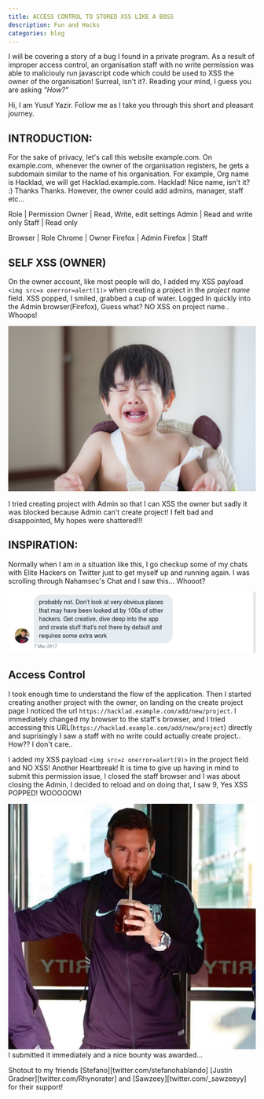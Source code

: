 ```yaml
---
title: ACCESS CONTROL TO STORED XSS LIKE A BOSS
description: Fun and Hacks
categories: blog
---
```


I will be covering a story of a bug I found in a private program. As a result of improper access control, an organisation staff with no write permission was able to maliciouly run javascript code which could be used to XSS the owner of the organisation! Surreal, isn't it?. Reading your mind, I guess you are asking *"How?"*

Hi, I am Yusuf Yazir. Follow me as I take you through this short and pleasant journey.

## INTRODUCTION:

For the sake of privacy, let's call this website example.com. On example.com, whenever the owner of the organisation registers, he gets a subdomain similar to the name of his organisation. For example, Org name is Hacklad, we will get Hacklad.example.com. Hacklad! Nice name, isn't it? :) Thanks Thanks. However, the owner could add admins, manager, staff etc...


Role | Permission
Owner | Read, Write, edit settings
Admin | Read and write only
Staff | Read only

Browser | Role
Chrome | Owner 
Firefox | Admin
Firefox | Staff

## SELF XSS (OWNER)

On the owner account, like most people will do, I added my XSS payload `<img src=x onerror=alert(1)>` when creating a project in the *project name* field. XSS popped, I smiled, grabbed a cup of water. Logged In quickly into the Admin browser(Firefox), Guess what? NO XSS on project name.. Whoops!

![cry](/images/cry.jpg)

I tried creating project with Admin so that I can XSS the owner but sadly it was blocked because Admin can't create project! I felt bad and disappointed, My hopes were shattered!!!


## INSPIRATION: 

Normally when I am in a situation like this, I go checkup some of my chats with Elite Hackers on Twitter just to get myself up and running again. I was scrolling through Nahamsec's Chat and I saw this... Whooot? 

![Nahamsec](/images/nahamsec.png)

## Access Control

I took enough time to understand the flow of the application. Then I started creating another project with the owner, on landing on the create project page I noticed the url ```https://hacklad.example.com/add/new/project```. I immediately changed my browser to the staff's browser, and I tried accessing this URL(```https://hacklad.example.com/add/new/project```) directly and suprisingly I saw a staff with no write could actually create project.. How?? I don't care..


I added my XSS payload `<img src=z onerror=alert(9)>` in the project field and NO XSS! Another Heartbreak! It is time to give up having in mind to submit this permission issue, I closed the staff browser and I was about closing the Admin, I decided to reload and on doing that, I saw 9, Yes XSS POPPED! WOOOOOW! 

![bosss](/images/bosss.jpeg)
I submitted it immediately and a nice bounty was awarded... 

Shotout to my friends [Stefano][twitter.com/stefanohablando] [Justin Gradner][twitter.com/Rhynorater] and [Sawzeey][twitter.com/_sawzeeyy] for their support!


